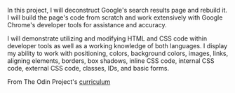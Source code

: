 In this project, I will deconstruct Google's search results page and rebuild it. I will build the page's code from scratch and work extensively with Google Chrome's developer tools for assistance and accuracy.

I will demonstrate utilizing and modifying HTML and CSS code within developer tools as well as a working knowledge of both languages. I display my ability to work with positioning, colors, background colors, images, links, aligning elements, borders, box shadows, inline CSS code, internal CSS code, external CSS code, classes, IDs, and basic forms.

From The Odin Project's [curriculum](http://www.theodinproject.com/web-development-101/html-css)